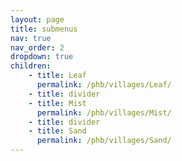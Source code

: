 ```yaml
---
layout: page
title: submenus
nav: true
nav_order: 2
dropdown: true
children:
    - title: Leaf
      permalink: /phb/villages/Leaf/
    - title: divider
    - title: Mist
      permalink: /phb/villages/Mist/
    - title: divider
    - title: Sand
      permalink: /phb/villages/Sand/
---
```

